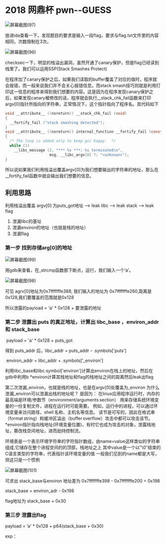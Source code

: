 # 2018 网鼎杯 pwn--GUESS

![屏幕截图(97)](C:\Users\kOX\Pictures\Screenshots\屏幕截图(97).png)

放进ida查看一下，发现题目的要求是输入一段flag，要求与flag.txt文件里的内容相同，次数限制在3次。

![屏幕截图(96)](C:\Users\kOX\Pictures\Screenshots\屏幕截图(96).png)

checksec一下，明显的栈溢出漏洞，虽然开通了canary保护，但是flag已经读到栈里了。我们可以运用SSP(Stack Smashes Protect)

在程序加了canary保护之后，如果我们读取的buffer覆盖了对应的值时，程序就会报错，而一般来说我们并不会关心报错信息。而stack smash技巧则就是利用打印这一信息的程序来得到我们想要的内容。这是因为在程序发现canary保护之后，如果发现canary被修改的话，程序就会执行__stack_chk_fail函数来打印argv[0]指针所指向的字符串，正常情况下，这个指针指向了程序名。其代码如下


```C
void __attribute__ ((noreturn)) __stack_chk_fail (void)
{
  __fortify_fail ("stack smashing detected");
}
void __attribute__ ((noreturn)) internal_function __fortify_fail (const char *msg)
{
  /* The loop is added only to keep gcc happy.  */
  while (1)
    __libc_message (2, "*** %s ***: %s terminated\n",
                    msg, __libc_argv[0] ?: "<unknown>");
}
```

所以说如果我们利用栈溢出覆盖argv[0]为我们想要输出的字符串的地址，那么在__fortify_fail函数中就会输出我们想要的信息。



## 利用思路

利用栈溢出覆盖 argv[0] 为puts_got地址 --> leak libc --> leak stack --> leak flag

1. 泄漏libc的基址
2. 泄漏environ的地址（也就是栈的地址）
3. 泄漏flag

### 第一步 找到存储arg[0]的地址

![屏幕截图(99)](C:\Users\kOX\Pictures\Screenshots\屏幕截图(99).png)

用gdb来查看，在_strcmp函数那下断点，运行，我们输入一个‘a’。

![屏幕截图(98)](C:\Users\kOX\Pictures\Screenshots\屏幕截图(98).png)

可见 agrv[0]地址为0x7fffffffe388, 我们输入的地址为 0x7fffffffe260,距离是0x128,我们要覆盖的范围就是0x128

所以泄露的payload = ‘a' * 0x128 + 要泄露的地址

### 第二步 泄露出 puts 的真正地址，计算出 libc_base ，environ_addr 和 stack_base 

​	payload = 'a' * 0x128 + puts_got

得到 puts_addr 后，libc_addr = puts_addr - .symbols['puts']

​	environ_addr = libc_addr + .symbols['_environ']

利用libc_base和libc.symbol['environ']计算出environ在栈上的地址，然后在gdb中利用b *environ计算其栈地址和flag的栈地址之间的距离然后leak出flag

第二次泄漏_environ，也就是栈的地址，也是在argv[0]处覆盖为_environ
为什么泄漏_environ可以泄漏出栈的地址呢？
是因为：
在linux应用程序运行时，内存的最高端是环境/参数节（environment/arguments section）
用来存储系统环境变量的一份复制文件，进程在运行时可能需要。
例如，运行中的进程，可以通过环境变量来访问路径、shell 名称、主机名等信息。
该节是可写的，因此在格式串（format string）和缓冲区溢出（buffer overflow）攻击中都可以攻击该节。
*environ指针指向栈地址(环境变量位置)，有时它也成为攻击的对象，泄露栈地址，篡改栈空间地址，进而劫持控制流。

环境表是一个表示环境字符串的字符指针数组，由name=value这样类似的字符串组成,它储存在整个进程空间的的顶部，栈地址之上
其中value是一个以”\0″结束的C语言类型的字符串，代表指针该环境变量的值
一般我们见到的name都是大写，但这只是一个惯例

![屏幕截图(101)](C:\Users\kOX\Pictures\Screenshots\屏幕截图(101).png)

可求出 stack_base与environ 地址差为 0x7fffffffe398 - 0x7fffffffe200 = 0x198

stack_base = environ_adr - 0x198

flag地址为 stack_base + 0x30

### 第三步 泄露出flag

payload = ’a' * 0x128 + p64(stack_base + 0x30)

exp：

```

```

